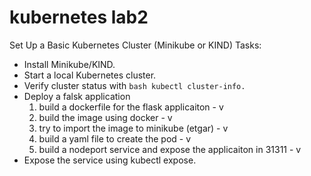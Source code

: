 # kubernetes lab2 
Set Up a Basic Kubernetes Cluster (Minikube or KIND)
Tasks:
- Install Minikube/KIND.
- Start a local Kubernetes cluster.
- Verify cluster status with ```bash kubectl cluster-info.```
- Deploy a falsk application
    1. build a dockerfile for the flask applicaiton - v
    2. build the image using docker - v
    3. try to import the image to minikube (etgar) - v
    4. build a yaml file to create the pod - v
    5. build a nodeport service and expose the applicaiton in 31311 - v
- Expose the service using kubectl expose.



